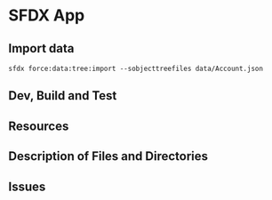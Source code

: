 # SFDX  App

## Import data
`sfdx force:data:tree:import --sobjecttreefiles data/Account.json`

## Dev, Build and Test


## Resources


## Description of Files and Directories


## Issues


